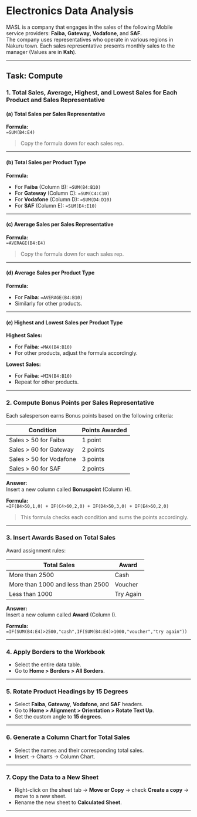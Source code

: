 
# Electronics Data Analysis

MASL is a company that engages in the sales of the following Mobile service providers: **Faiba**, **Gateway**, **Vodafone**, and **SAF**.  
The company uses representatives who operate in various regions in Nakuru town. Each sales representative presents monthly sales to the manager (Values are in **Ksh**).

---

## Task: Compute

### 1. Total Sales, Average, Highest, and Lowest Sales for Each Product and Sales Representative

#### (a) Total Sales per Sales Representative

**Formula:**  
`=SUM(B4:E4)`  
> Copy the formula down for each sales rep.

---

#### (b) Total Sales per Product Type

**Formula:**  
- For **Faiba** (Column B): `=SUM(B4:B10)`
- For **Gateway** (Column C): `=SUM(C4:C10)`
- For **Vodafone** (Column D): `=SUM(D4:D10)`
- For **SAF** (Column E): `=SUM(E4:E10)`

---

#### (c) Average Sales per Sales Representative

**Formula:**  
`=AVERAGE(B4:E4)`  
> Copy the formula down for each sales rep.

---

#### (d) Average Sales per Product Type

**Formula:**  
- For **Faiba**: `=AVERAGE(B4:B10)`
- Similarly for other products.

---

#### (e) Highest and Lowest Sales per Product Type

**Highest Sales:**
- For **Faiba**: `=MAX(B4:B10)`
- For other products, adjust the formula accordingly.

**Lowest Sales:**
- For **Faiba**: `=MIN(B4:B10)`
- Repeat for other products.

---

### 2. Compute Bonus Points per Sales Representative

Each salesperson earns Bonus points based on the following criteria:

| Condition | Points Awarded |
|-----------|----------------|
| Sales > 50 for Faiba | 1 point |
| Sales > 60 for Gateway | 2 points |
| Sales > 50 for Vodafone | 3 points |
| Sales > 60 for SAF | 2 points |

**Answer:**  
Insert a new column called **Bonuspoint** (Column H).

**Formula:**  
`=IF(B4>50,1,0) + IF(C4>60,2,0) + IF(D4>50,3,0) + IF(E4>60,2,0)`

> This formula checks each condition and sums the points accordingly.

---

### 3. Insert Awards Based on Total Sales

Award assignment rules:

| Total Sales | Award |
|-------------|-------|
| More than 2500 | Cash |
| More than 1000 and less than 2500 | Voucher |
| Less than 1000 | Try Again |

**Answer:**  
Insert a new column called **Award** (Column I).

**Formula:**  
`=IF(SUM(B4:E4)>2500,"cash",IF(SUM(B4:E4)>1000,"voucher","try again"))`

---

### 4. Apply Borders to the Workbook

- Select the entire data table.
- Go to **Home > Borders > All Borders**.

---

### 5. Rotate Product Headings by 15 Degrees

- Select **Faiba**, **Gateway**, **Vodafone**, and **SAF** headers.
- Go to **Home > Alignment > Orientation > Rotate Text Up**.
- Set the custom angle to **15 degrees**.

---

### 6. Generate a Column Chart for Total Sales

- Select the names and their corresponding total sales.
- Insert → Charts → Column Chart.

---

### 7. Copy the Data to a New Sheet

- Right-click on the sheet tab → **Move or Copy** → check **Create a copy** → move to a new sheet.
- Rename the new sheet to **Calculated Sheet**.

---
